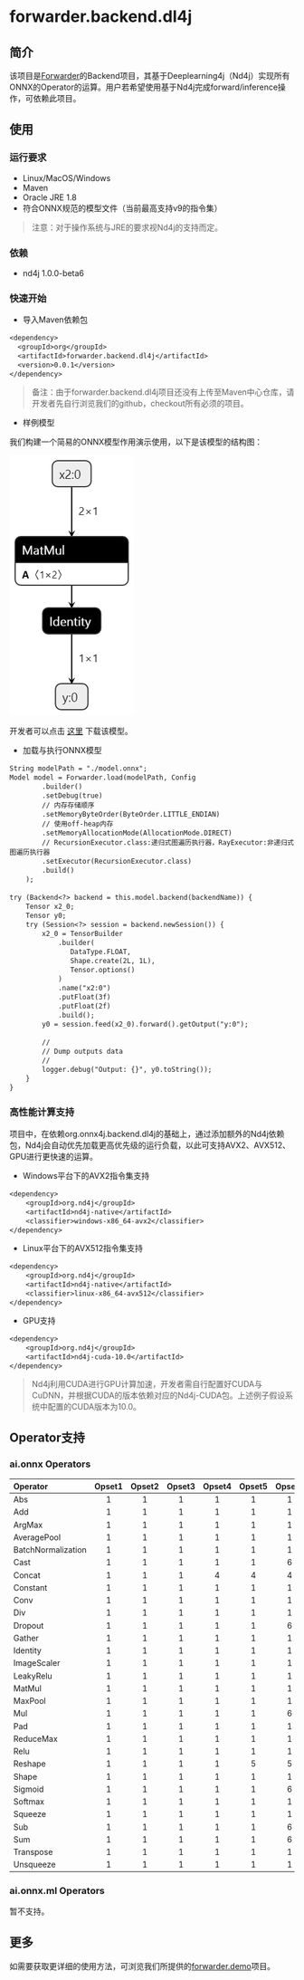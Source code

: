 # forwarder.backend.dl4j
## 简介
该项目是[Forwarder](https://github.com/onnx4j/forwarder)的Backend项目，其基于Deeplearning4j（Nd4j）实现所有ONNX的Operator的运算。用户若希望使用基于Nd4j完成forward/inference操作，可依赖此项目。

## 使用
### 运行要求
* Linux/MacOS/Windows
* Maven
* Oracle JRE 1.8
* 符合ONNX规范的模型文件（当前最高支持v9的指令集）
> 注意：对于操作系统与JRE的要求视Nd4j的支持而定。

### 依赖
* nd4j 1.0.0-beta6

### 快速开始
* 导入Maven依赖包
```
<dependency>
  <groupId>org</groupId>
  <artifactId>forwarder.backend.dl4j</artifactId>
  <version>0.0.1</version>
</dependency>
```
> 备注：由于forwarder.backend.dl4j项目还没有上传至Maven中心仓库，请开发者先自行浏览我们的github，checkout所有必须的项目。
* 样例模型

我们构建一个简易的ONNX模型作用演示使用，以下是该模型的结构图：

![model.onnx](https://raw.githubusercontent.com/onnx4j/onnx4j/master/docs/images/simple_model.png?raw=true "model.onnx")

开发者可以点击 [这里](https://github.com/onnx4j/forwarder.demo/tree/master/src/test/resources/simple) 下载该模型。

* 加载与执行ONNX模型
```
String modelPath = "./model.onnx";
Model model = Forwarder.load(modelPath, Config
        .builder()
        .setDebug(true)
        // 内存存储顺序
        .setMemoryByteOrder(ByteOrder.LITTLE_ENDIAN)
        // 使用off-heap内存
        .setMemoryAllocationMode(AllocationMode.DIRECT)
        // RecursionExecutor.class:递归式图遍历执行器，RayExecutor:非递归式图遍历执行器
        .setExecutor(RecursionExecutor.class)
        .build()
    );

try (Backend<?> backend = this.model.backend(backendName)) {
    Tensor x2_0;
    Tensor y0;
    try (Session<?> session = backend.newSession()) {
        x2_0 = TensorBuilder
            .builder(
               DataType.FLOAT, 
               Shape.create(2L, 1L), 
               Tensor.options()
            )
            .name("x2:0")
            .putFloat(3f)
            .putFloat(2f)
            .build();
        y0 = session.feed(x2_0).forward().getOutput("y:0");

        //
        // Dump outputs data
        //
        logger.debug("Output: {}", y0.toString());
    }
}
```

### 高性能计算支持
项目中，在依赖org.onnx4j.backend.dl4j的基础上，通过添加额外的Nd4j依赖包，Nd4j会自动优先加载更高优先级的运行负载，以此可支持AVX2、AVX512、GPU进行更快速的运算。

* Windows平台下的AVX2指令集支持
```
<dependency>
    <groupId>org.nd4j</groupId>
    <artifactId>nd4j-native</artifactId>
    <classifier>windows-x86_64-avx2</classifier>
</dependency>
```

* Linux平台下的AVX512指令集支持
```
<dependency>
    <groupId>org.nd4j</groupId>
    <artifactId>nd4j-native</artifactId>
    <classifier>linux-x86_64-avx512</classifier>
</dependency>
```

* GPU支持
```
<dependency>
    <groupId>org.nd4j</groupId>
    <artifactId>nd4j-cuda-10.0</artifactId>
</dependency>
```

> Nd4j利用CUDA进行GPU计算加速，开发者需自行配置好CUDA与CuDNN，并根据CUDA的版本依赖对应的Nd4j-CUDA包。上述例子假设系统中配置的CUDA版本为10.0。

## Operator支持
### ai.onnx Operators
|Operator|Opset1|Opset2|Opset3|Opset4|Opset5|Opset6|Opset7|Opset8|Opset9|Opset10|Opset11|Opset12|
|:---|:---:|:---:|:---:|:---:|:---:|:---:|:---:|:---:|:---:|:---:|:---:|:---:|
|Abs|1|1|1|1|1|1|1|1|1|1|1|1|
|Add|1|1|1|1|1|1|1|1|1|1|1|1|
|ArgMax|1|1|1|1|1|1|1|1|1|1|1|1|
|AveragePool|1|1|1|1|1|1|1|1|1|1|1|1|
|BatchNormalization|1|1|1|1|1|1|1|1|1|1|1|1|
|Cast|1|1|1|1|1|6|6|6|9|9|9|9|
|Concat|1|1|1|4|4|4|4|4|4|4|4|4|
|Constant|1|1|1|1|1|1|1|1|1|1|1|1|
|Conv|1|1|1|1|1|1|1|1|1|1|1|1|
|Div|1|1|1|1|1|1|1|1|1|1|1|1|
|Dropout|1|1|1|1|1|6|6|6|6|6|6|6|
|Gather|1|1|1|1|1|1|1|1|1|1|1|1|
|Identity|1|1|1|1|1|1|1|1|1|1|1|1|
|ImageScaler|1|1|1|1|1|1|1|1|1|1|1|1|
|LeakyRelu|1|1|1|1|1|1|1|1|1|1|1|1|
|MatMul|1|1|1|1|1|1|1|1|1|1|1|1|
|MaxPool|1|1|1|1|1|1|1|1|1|1|1|1|
|Mul|1|1|1|1|1|6|6|6|6|6|6|6|
|Pad|1|1|1|1|1|1|1|1|1|1|1|1|
|ReduceMax|1|1|1|1|1|1|1|1|1|1|11|12|
|Relu|1|1|1|1|1|1|1|1|1|1|1|1|
|Reshape|1|1|1|1|5|5|5|5|5|5|5|5|
|Shape|1|1|1|1|1|1|1|1|1|1|1|1|
|Sigmoid|1|1|1|1|1|6|6|6|6|6|6|6|
|Softmax|1|1|1|1|1|1|1|1|1|1|11|11|
|Squeeze|1|1|1|1|1|1|1|1|1|1|11|11|
|Sub|1|1|1|1|1|6|7|7|7|7|7|7|
|Sum|1|1|1|1|1|6|6|8|8|8|8|8|
|Transpose|1|1|1|1|1|1|1|1|1|1|1|1|
|Unsqueeze|1|1|1|1|1|1|1|1|1|1|11|11|

### ai.onnx.ml Operators
暂不支持。
 
## 更多
如需要获取更详细的使用方法，可浏览我们所提供的[forwarder.demo](https://github.com/onnx4j/forwarder.demo)项目。

